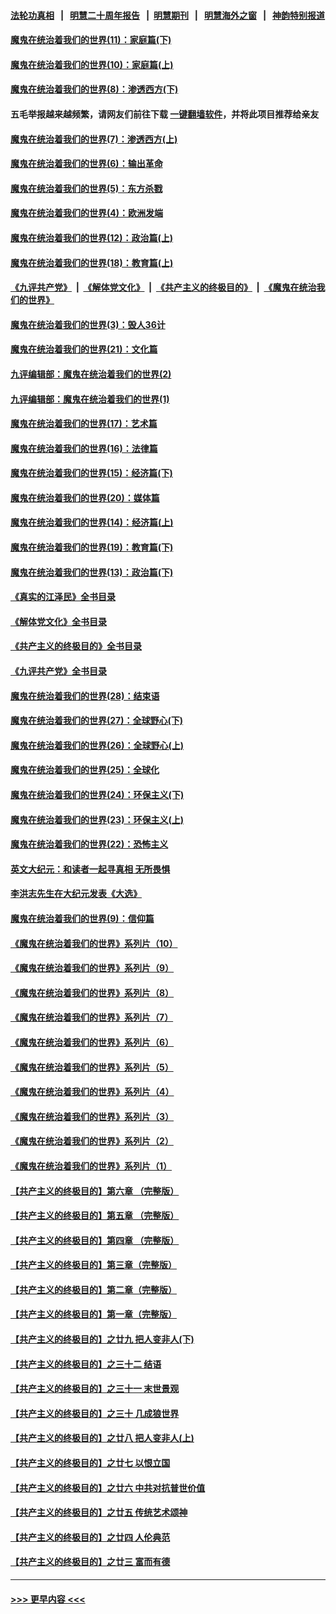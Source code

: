 #### [法轮功真相](https://github.com/gfw-breaker/truth/blob/master/README.md?t=0) &nbsp;&nbsp;|&nbsp;&nbsp; [明慧二十周年报告](https://github.com/gfw-breaker/mh-reports/blob/master/README.md?t=0) &nbsp;&nbsp;|&nbsp;&nbsp;[明慧期刊](https://github.com/gfw-breaker/mh-qikan) &nbsp;&nbsp;|&nbsp;&nbsp; [明慧海外之窗](https://github.com/gfw-breaker/mh-news/blob/master/README.md?t=0) &nbsp;&nbsp;|&nbsp;&nbsp; [神韵特别报道](https://github.com/gfw-breaker/mh-news/blob/master/shenyun.md?t=0)
#### [魔鬼在统治着我们的世界(11)：家庭篇(下)](../pages/nsc422/n10440961.md?t=12080950) 
#### [魔鬼在统治着我们的世界(10)：家庭篇(上)](../pages/nsc422/n10435448.md?t=12080950) 
#### [魔鬼在统治着我们的世界(8)：渗透西方(下)](../pages/nsc422/n10429603.md?t=12080950) 
#### 五毛举报越来越频繁，请网友们前往下载 [一键翻墙软件](https://github.com/gfw-breaker/ssr-accounts)，并将此项目推荐给亲友
#### [魔鬼在统治着我们的世界(7)：渗透西方(上)](../pages/nsc422/n10426013.md?t=12080950) 
#### [魔鬼在统治着我们的世界(6)：输出革命](../pages/nsc422/n10421536.md?t=12080950) 
#### [魔鬼在统治着我们的世界(5)：东方杀戮](../pages/nsc422/n10417707.md?t=12080950) 
#### [魔鬼在统治着我们的世界(4)：欧洲发端](../pages/nsc422/n10414890.md?t=12080950) 
#### [魔鬼在统治着我们的世界(12)：政治篇(上)](../pages/nsc422/n10444576.md?t=12080950) 
#### [魔鬼在统治着我们的世界(18)：教育篇(上)](../pages/nsc422/n10526970.md?t=12080950) 
#### [《九评共产党》](https://github.com/begood0513/9ping.md/blob/master/README.md) &nbsp;|&nbsp; [《解体党文化》](../../../../jtdwh.md/blob/master/README.md)  &nbsp;|&nbsp; [《共产主义的终极目的》](../../../../gczydzjmd.md/blob/master/README.md) &nbsp;|&nbsp; [《魔鬼在统治我们的世界》](../../../../mgztzwmdsj.md/blob/master/README.md) 
#### [魔鬼在统治着我们的世界(3)：毁人36计](../pages/nsc422/n10411583.md?t=12080950) 
#### [魔鬼在统治着我们的世界(21)：文化篇](../pages/nsc422/n10597706.md?t=12080950) 
#### [九评编辑部：魔鬼在统治着我们的世界(2)](../pages/nsc422/n10410036.md?t=12080950) 
#### [九评编辑部：魔鬼在统治着我们的世界(1)](../pages/nsc422/n10406825.md?t=12080950) 
#### [魔鬼在统治着我们的世界(17)：艺术篇](../pages/nsc422/n10499093.md?t=12080950) 
#### [魔鬼在统治着我们的世界(16)：法律篇](../pages/nsc422/n10485969.md?t=12080950) 
#### [魔鬼在统治着我们的世界(15)：经济篇(下)](../pages/nsc422/n10469975.md?t=12080950) 
#### [魔鬼在统治着我们的世界(20)：媒体篇](../pages/nsc422/n10586579.md?t=12080950) 
#### [魔鬼在统治着我们的世界(14)：经济篇(上)](../pages/nsc422/n10457370.md?t=12080950) 
#### [魔鬼在统治着我们的世界(19)：教育篇(下)](../pages/nsc422/n10564808.md?t=12080950) 
#### [魔鬼在统治着我们的世界(13)：政治篇(下)](../pages/nsc422/n10448270.md?t=12080950) 
#### [《真实的江泽民》全书目录](../pages/nsc422/n13721399.md?t=12080950) 
#### [《解体党文化》全书目录](../pages/nsc422/n13721157.md?t=12080950) 
#### [《共产主义的终极目的》全书目录](../pages/nsc422/n13721048.md?t=12080950) 
#### [《九评共产党》全书目录](../pages/nsc422/n13708085.md?t=12080950) 
#### [魔鬼在统治着我们的世界(28)：结束语](../pages/nsc422/n10936246.md?t=12080950) 
#### [魔鬼在统治着我们的世界(27)：全球野心(下)](../pages/nsc422/n10928319.md?t=12080950) 
#### [魔鬼在统治着我们的世界(26)：全球野心(上)](../pages/nsc422/n10900318.md?t=12080950) 
#### [魔鬼在统治着我们的世界(25)：全球化](../pages/nsc422/n10788205.md?t=12080950) 
#### [魔鬼在统治着我们的世界(24)：环保主义(下)](../pages/nsc422/n10695307.md?t=12080950) 
#### [魔鬼在统治着我们的世界(23)：环保主义(上)](../pages/nsc422/n10688613.md?t=12080950) 
#### [魔鬼在统治着我们的世界(22)：恐怖主义](../pages/nsc422/n10614727.md?t=12080950) 
#### [英文大纪元：和读者一起寻真相 无所畏惧](../pages/nsc422/n12542027.md?t=12080950) 
#### [李洪志先生在大纪元发表《大选》](../pages/nsc422/n12534746.md?t=12080950) 
#### [魔鬼在统治着我们的世界(9)：信仰篇](../pages/nsc422/n10432159.md?t=12080950) 
#### [《魔鬼在统治着我们的世界》系列片（10）](../pages/nsc422/n12292670.md?t=12080950) 
#### [《魔鬼在统治着我们的世界》系列片（9）](../pages/nsc422/n12290859.md?t=12080950) 
#### [《魔鬼在统治着我们的世界》系列片（8）](../pages/nsc422/n12287445.md?t=12080950) 
#### [《魔鬼在统治着我们的世界》系列片（7）](../pages/nsc422/n12283425.md?t=12080950) 
#### [《魔鬼在统治着我们的世界》系列片（6）](../pages/nsc422/n12282314.md?t=12080950) 
#### [《魔鬼在统治着我们的世界》系列片（5）](../pages/nsc422/n12281419.md?t=12080950) 
#### [《魔鬼在统治着我们的世界》系列片（4）](../pages/nsc422/n12274024.md?t=12080950) 
#### [《魔鬼在统治着我们的世界》系列片（3）](../pages/nsc422/n12271322.md?t=12080950) 
#### [《魔鬼在统治着我们的世界》系列片（2）](../pages/nsc422/n12269049.md?t=12080950) 
#### [《魔鬼在统治着我们的世界》系列片（1）](../pages/nsc422/n12267575.md?t=12080950) 
#### [【共产主义的终极目的】第六章 （完整版）](../pages/nsc422/n11428913.md?t=12080950) 
#### [【共产主义的终极目的】第五章 （完整版）](../pages/nsc422/n11428912.md?t=12080950) 
#### [【共产主义的终极目的】第四章 （完整版）](../pages/nsc422/n11428907.md?t=12080950) 
#### [【共产主义的终极目的】第三章（完整版）](../pages/nsc422/n11428848.md?t=12080950) 
#### [【共产主义的终极目的】第二章（完整版）](../pages/nsc422/n11428831.md?t=12080950) 
#### [【共产主义的终极目的】第一章（完整版）](../pages/nsc422/n11417651.md?t=12080950) 
#### [【共产主义的终极目的】之廿九 把人变非人(下)](../pages/nsc422/n11344140.md?t=12080950) 
#### [【共产主义的终极目的】之三十二 结语](../pages/nsc422/n11360535.md?t=12080950) 
#### [【共产主义的终极目的】之三十一 末世景观](../pages/nsc422/n11351129.md?t=12080950) 
#### [【共产主义的终极目的】之三十 几成狼世界](../pages/nsc422/n11348280.md?t=12080950) 
#### [【共产主义的终极目的】之廿八 把人变非人(上)](../pages/nsc422/n11340492.md?t=12080950) 
#### [【共产主义的终极目的】之廿七 以恨立国](../pages/nsc422/n11336944.md?t=12080950) 
#### [【共产主义的终极目的】之廿六 中共对抗普世价值](../pages/nsc422/n11324785.md?t=12080950) 
#### [【共产主义的终极目的】之廿五 传统艺术颂神](../pages/nsc422/n11296396.md?t=12080950) 
#### [【共产主义的终极目的】之廿四 人伦典范](../pages/nsc422/n11296397.md?t=12080950) 
#### [【共产主义的终极目的】之廿三 富而有德](../pages/nsc422/n11283598.md?t=12080950) 

----
#### [ >>> 更早内容 <<< ](../indexes/nsc422-earlier.md)
